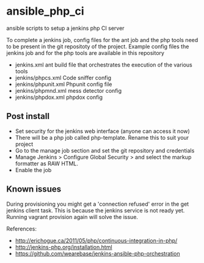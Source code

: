 ansible_php_ci
==============

ansible scripts to setup a jenkins php CI server


To complete a jenkins job, config files for the ant job and the php tools 
need to be present in the git repositoty of the project.
Example config files the jenkins job and for the php tools are available 
in this repository
 
- jenkins.xml
  ant build file that orchestrates the execution of the various tools
- jenkins/phpcs.xml
  Code sniffer config
- jenkins/phpunit.xml
  Phpunit config file 
- jenkins/phpmnd.xml
  mess detector config
- jenkins/phpdox.xml
  phpdox config

Post install
------------
- Set security for the jenkins web interface (anyone can access it now)
- There will be a php job called php-template. Rename this to suit your project
- Go to the manage job section and set the git repository and credentials
- Manage Jenkins > Configure Global Security > and select the markup formatter as RAW HTML.
- Enable the job

Known issues
------------
During provisioning you might get a 'connection refused' error in the get jenkins client task.
This is because the jenkins service is not ready yet. Running vagrant provision again
will solve the issue.

References:
- http://erichogue.ca/2011/05/php/continuous-integration-in-php/
- http://jenkins-php.org/installation.html
- https://github.com/wearebase/jenkins-ansible-php-orchestration